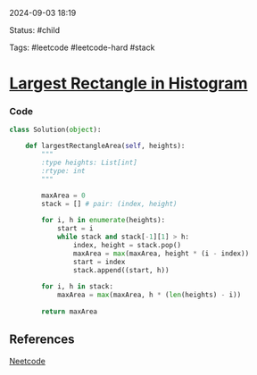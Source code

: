 
2024-09-03  18:19

Status: #child 

Tags: #leetcode #leetcode-hard #stack 

# [Largest Rectangle in Histogram](https://leetcode.com/problems/largest-rectangle-in-histogram/)

### Code
```python
class Solution(object):

	def largestRectangleArea(self, heights):	
		"""		
		:type heights: List[int]		
		:rtype: int		
		"""

		maxArea = 0		
		stack = [] # pair: (index, height)
		
		for i, h in enumerate(heights):		
			start = i			
			while stack and stack[-1][1] > h:			
				index, height = stack.pop()				
				maxArea = max(maxArea, height * (i - index))				
				start = index				
				stack.append((start, h))
		
		for i, h in stack:		
			maxArea = max(maxArea, h * (len(heights) - i))
		
		return maxArea
```


## References
[Neetcode](https://leetcode.com/problems/largest-rectangle-in-histogram/)


